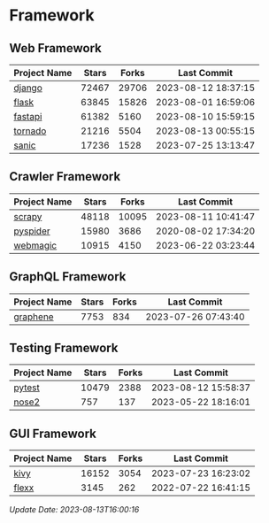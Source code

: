 # Framework

## Web Framework
| Project Name | Stars | Forks | Last Commit |
| ------------ | ----- | ----- | ----------- |
| [django](https://github.com/django/django) | 72467 | 29706 | 2023-08-12 18:37:15 |
| [flask](https://github.com/pallets/flask) | 63845 | 15826 | 2023-08-01 16:59:06 |
| [fastapi](https://github.com/tiangolo/fastapi) | 61382 | 5160 | 2023-08-10 15:59:15 |
| [tornado](https://github.com/tornadoweb/tornado) | 21216 | 5504 | 2023-08-13 00:55:15 |
| [sanic](https://github.com/sanic-org/sanic) | 17236 | 1528 | 2023-07-25 13:13:47 |

## Crawler Framework
| Project Name | Stars | Forks | Last Commit |
| ------------ | ----- | ----- | ----------- |
| [scrapy](https://github.com/scrapy/scrapy) | 48118 | 10095 | 2023-08-11 10:41:47 |
| [pyspider](https://github.com/binux/pyspider) | 15980 | 3686 | 2020-08-02 17:34:20 |
| [webmagic](https://github.com/code4craft/webmagic) | 10915 | 4150 | 2023-06-22 03:23:44 |

## GraphQL Framework
| Project Name | Stars | Forks | Last Commit |
| ------------ | ----- | ----- | ----------- |
| [graphene](https://github.com/graphql-python/graphene) | 7753 | 834 | 2023-07-26 07:43:40 |

## Testing Framework
| Project Name | Stars | Forks | Last Commit |
| ------------ | ----- | ----- | ----------- |
| [pytest](https://github.com/pytest-dev/pytest) | 10479 | 2388 | 2023-08-12 15:58:37 |
| [nose2](https://github.com/nose-devs/nose2) | 757 | 137 | 2023-05-22 18:16:01 |

## GUI Framework
| Project Name | Stars | Forks | Last Commit |
| ------------ | ----- | ----- | ----------- |
| [kivy](https://github.com/kivy/kivy) | 16152 | 3054 | 2023-07-23 16:23:02 |
| [flexx](https://github.com/flexxui/flexx) | 3145 | 262 | 2022-07-22 16:41:15 |

*Update Date: 2023-08-13T16:00:16*
